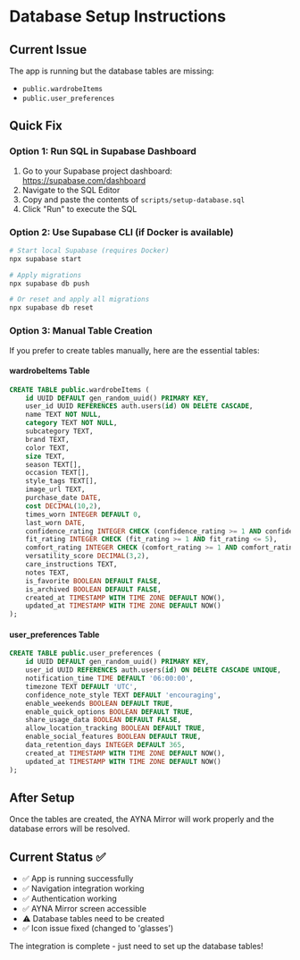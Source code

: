 # Database Setup Instructions

## Current Issue

The app is running but the database tables are missing:

- `public.wardrobeItems`
- `public.user_preferences`

## Quick Fix

### Option 1: Run SQL in Supabase Dashboard

1. Go to your Supabase project dashboard: https://supabase.com/dashboard
2. Navigate to the SQL Editor
3. Copy and paste the contents of `scripts/setup-database.sql`
4. Click "Run" to execute the SQL

### Option 2: Use Supabase CLI (if Docker is available)

```bash
# Start local Supabase (requires Docker)
npx supabase start

# Apply migrations
npx supabase db push

# Or reset and apply all migrations
npx supabase db reset
```

### Option 3: Manual Table Creation

If you prefer to create tables manually, here are the essential tables:

#### wardrobeItems Table

```sql
CREATE TABLE public.wardrobeItems (
    id UUID DEFAULT gen_random_uuid() PRIMARY KEY,
    user_id UUID REFERENCES auth.users(id) ON DELETE CASCADE,
    name TEXT NOT NULL,
    category TEXT NOT NULL,
    subcategory TEXT,
    brand TEXT,
    color TEXT,
    size TEXT,
    season TEXT[],
    occasion TEXT[],
    style_tags TEXT[],
    image_url TEXT,
    purchase_date DATE,
    cost DECIMAL(10,2),
    times_worn INTEGER DEFAULT 0,
    last_worn DATE,
    confidence_rating INTEGER CHECK (confidence_rating >= 1 AND confidence_rating <= 5),
    fit_rating INTEGER CHECK (fit_rating >= 1 AND fit_rating <= 5),
    comfort_rating INTEGER CHECK (comfort_rating >= 1 AND comfort_rating <= 5),
    versatility_score DECIMAL(3,2),
    care_instructions TEXT,
    notes TEXT,
    is_favorite BOOLEAN DEFAULT FALSE,
    is_archived BOOLEAN DEFAULT FALSE,
    created_at TIMESTAMP WITH TIME ZONE DEFAULT NOW(),
    updated_at TIMESTAMP WITH TIME ZONE DEFAULT NOW()
);
```

#### user_preferences Table

```sql
CREATE TABLE public.user_preferences (
    id UUID DEFAULT gen_random_uuid() PRIMARY KEY,
    user_id UUID REFERENCES auth.users(id) ON DELETE CASCADE UNIQUE,
    notification_time TIME DEFAULT '06:00:00',
    timezone TEXT DEFAULT 'UTC',
    confidence_note_style TEXT DEFAULT 'encouraging',
    enable_weekends BOOLEAN DEFAULT TRUE,
    enable_quick_options BOOLEAN DEFAULT TRUE,
    share_usage_data BOOLEAN DEFAULT FALSE,
    allow_location_tracking BOOLEAN DEFAULT TRUE,
    enable_social_features BOOLEAN DEFAULT TRUE,
    data_retention_days INTEGER DEFAULT 365,
    created_at TIMESTAMP WITH TIME ZONE DEFAULT NOW(),
    updated_at TIMESTAMP WITH TIME ZONE DEFAULT NOW()
);
```

## After Setup

Once the tables are created, the AYNA Mirror will work properly and the database errors will be resolved.

## Current Status ✅

- ✅ App is running successfully
- ✅ Navigation integration working
- ✅ Authentication working
- ✅ AYNA Mirror screen accessible
- ⚠️ Database tables need to be created
- ✅ Icon issue fixed (changed to 'glasses')

The integration is complete - just need to set up the database tables!
